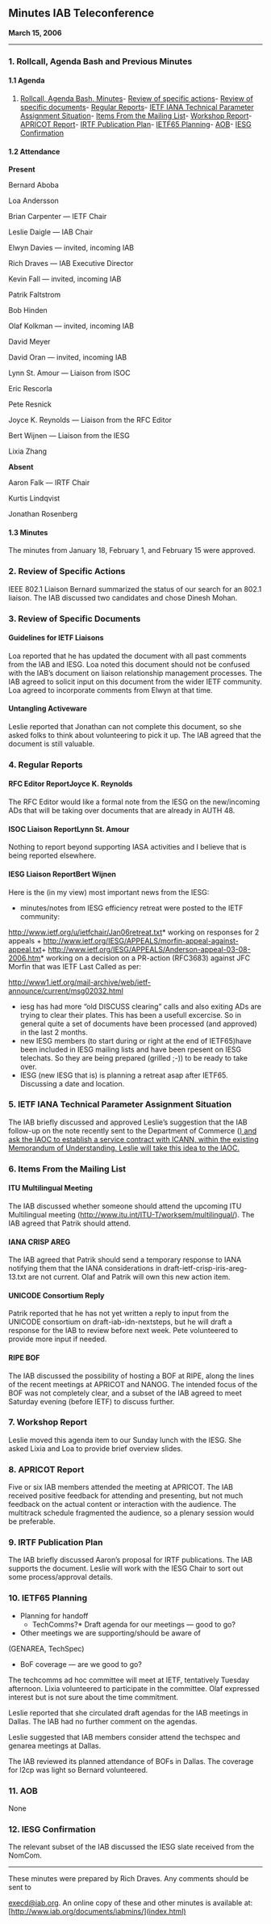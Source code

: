 
Minutes
IAB Teleconference
--------------------------


**March 15, 2006**




---


### 1. Rollcall, Agenda Bash and Previous Minutes


#### 1.1 Agenda


1. [Rollcall, Agenda Bash, Minutes](#1)- [Review of specific actions](#2)- [Review of specific documents](#3)- [Regular Reports](#4)- [IETF IANA Technical Parameter Assignment Situation](#5)- [Items From the Mailing List](#6)- [Workshop Report](#7)- [APRICOT Report](#8)- [IRTF Publication Plan](#9)- [IETF65 Planning](#10)- [AOB](#11)- [IESG Confirmation](#12)


#### 1.2 Attendance


**Present**  

Bernard Aboba  

Loa Andersson  

Brian Carpenter — IETF Chair  

Leslie Daigle — IAB Chair  

Elwyn Davies — invited, incoming IAB  

Rich Draves — IAB Executive Director  

Kevin Fall — invited, incoming IAB  

Patrik Faltstrom  

Bob Hinden  

Olaf Kolkman — invited, incoming IAB  

David Meyer  

David Oran — invited, incoming IAB  

Lynn St. Amour — Liaison from ISOC  

Eric Rescorla  

Pete Resnick  

Joyce K. Reynolds — Liaison from the RFC Editor  

Bert Wijnen — Liaison from the IESG  

Lixia Zhang


**Absent**  

Aaron Falk — IRTF Chair  

Kurtis Lindqvist  

Jonathan Rosenberg


#### 1.3 Minutes


The minutes from January 18, February 1, and February 15 were approved.


### 2. Review of Specific Actions


IEEE 802.1 Liaison Bernard summarized the status of our search for an 802.1 liaison. The IAB discussed two candidates and chose Dinesh Mohan.


### 3. Review of Specific Documents


#### Guidelines for IETF Liaisons


Loa reported that he has updated the document with all past comments from the IAB and IESG. Loa noted this document should not be confused with the IAB’s document on liaison relationship management processes. The IAB agreed to solicit input on this document from the wider IETF community. Loa agreed to incorporate comments from Elwyn at that time.


#### Untangling Activeware


Leslie reported that Jonathan can not complete this document, so she asked folks to think about volunteering to pick it up. The IAB agreed that the document is still valuable.


### 4. Regular Reports


#### RFC Editor ReportJoyce K. Reynolds


The RFC Editor would like a formal note from the IESG on the new/incoming ADs that will be taking over documents that are already in AUTH 48.


#### ISOC Liaison ReportLynn St. Amour


Nothing to report beyond supporting IASA activities and I believe that is being reported elsewhere.


#### IESG Liaison ReportBert Wijnen


Here is the (in my view) most important news from the IESG:


* minutes/notes from IESG efficiency retreat were posted to the IETF community:  

<http://www.ietf.org/u/ietfchair/Jan06retreat.txt>* working on responses for 2 appeals
	+ <http://www.ietf.org/IESG/APPEALS/morfin-appeal-against-appeal.txt>+ <http://www.ietf.org/IESG/APPEALS/Anderson-appeal-03-08-2006.htm>* working on a decision on a PR-action (RFC3683) against JFC Morfin that was IETF Last Called as per:  

<http://www1.ietf.org/mail-archive/web/ietf-announce/current/msg02032.html>


* iesg has had more “old DISCUSS clearing” calls and also exiting ADs are trying to clear their plates. This has been a usefull excercise. So in general quite a set of documents have been processed (and approved) in the last 2 months.
* new IESG members (to start during or right at the end of IETF65)have been included in IESG mailing lists and have been rpesent on IESG telechats. So they are being prepared (grilled ;-)) to be ready to take over.
* IESG (new IESG that is) is planning a retreat asap after IETF65. Discussing a date and location.


### 5. IETF IANA Technical Parameter Assignment Situation


The IAB briefly discussed and approved Leslie’s suggestion that the IAB follow-up on the note recently sent to the Department of Commerce ([) and ask the IAOC to establish a service contract with ICANN, within the existing Memorandum of Understanding. Leslie will take this idea to the IAOC.](https://www.iab.org/documents/correspondence/IANA-2006/IAB-RFI-Input.pdf)


### 6. Items From the Mailing List


#### ITU Multilingual Meeting


The IAB discussed whether someone should attend the upcoming ITU Multilingual meeting (http://www.itu.int/ITU-T/worksem/multilingual/). The IAB agreed that Patrik should attend.


#### IANA CRISP AREG


The IAB agreed that Patrik should send a temporary response to IANA notifying them that the IANA considerations in draft-ietf-crisp-iris-areg-13.txt are not current. Olaf and Patrik will own this new action item.


#### UNICODE Consortium Reply


Patrik reported that he has not yet written a reply to input from the UNICODE consortium on draft-iab-idn-nextsteps, but he will draft a response for the IAB to review before next week. Pete volunteered to provide more input if needed.


#### RIPE BOF


The IAB discussed the possibility of hosting a BOF at RIPE, along the lines of the recent meetings at APRICOT and NANOG. The intended focus of the BOF was not completely clear, and a subset of the IAB agreed to meet Saturday evening (before IETF) to discuss further.


### 7. Workshop Report


Leslie moved this agenda item to our Sunday lunch with the IESG. She asked Lixia and Loa to provide brief overview slides.


### 8. APRICOT Report


Five or six IAB members attended the meeting at APRICOT. The IAB received positive feedback for attending and presenting, but not much feedback on the actual content or interaction with the audience. The multitrack schedule fragmented the audience, so a plenary session would be preferable.


### 9. IRTF Publication Plan


The IAB briefly discussed Aaron’s proposal for IRTF publications. The IAB supports the document. Leslie will work with the IESG Chair to sort out some process/approval details.


### 10. IETF65 Planning


* Planning for handoff
	+ TechComms?* Draft agenda for our meetings — good to go?
* Other meetings we are supporting/should be aware of  

 (GENAREA, TechSpec)
* BoF coverage — are we good to go?


The techcomms ad hoc committee will meet at IETF, tentatively Tuesday afternoon. Lixia volunteered to participate in the committee. Olaf expressed interest but is not sure about the time commitment.


Leslie reported that she circulated draft agendas for the IAB meetings in Dallas. The IAB had no further comment on the agendas.


Leslie suggested that IAB members consider attend the techspec and genarea meetings at Dallas.


The IAB reviewed its planned attendance of BOFs in Dallas. The coverage for l2cp was light so Bernard volunteered.


### 11. AOB


None


### 12. IESG Confirmation


The relevant subset of the IAB discussed the IESG slate received from the NomCom.




---


These minutes were prepared by Rich Draves. Any comments should be sent to  

[execd@iab.org](mailto:execd@iab.org). An online copy of these and other minutes is available at:  [http://www.iab.org/documents/iabmins/](index.html)


